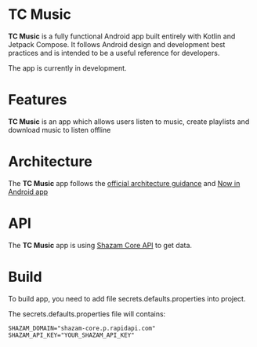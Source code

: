 # TC Music

**TC Music** is a fully functional Android app built entirely with Kotlin and Jetpack Compose. It
follows Android design and development best practices and is intended to be a useful reference
for developers. 

The app is currently in development.

# Features

**TC Music** is an app which allows users listen to music, create playlists and download music
to listen offline

# Architecture

The **TC Music** app follows the
[official architecture guidance](https://developer.android.com/topic/architecture)
and [Now in Android app](https://github.com/android/nowinandroid)

# API

The **TC Music** app is using [Shazam Core API](https://rapidapi.com/tipsters/api/shazam-core) to get data.

# Build

To build app, you need to add file secrets.defaults.properties into project.

The secrets.defaults.properties file will contains:
```text
SHAZAM_DOMAIN="shazam-core.p.rapidapi.com"
SHAZAM_API_KEY="YOUR_SHAZAM_API_KEY"
```